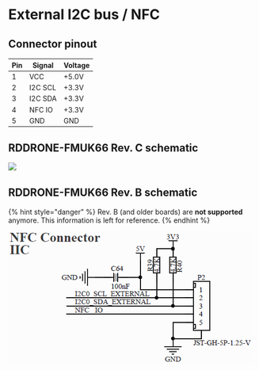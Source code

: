 # External I2C bus / NFC

## Connector pinout

| Pin | Signal  | Voltage |
| --- | ------- | ------- |
| 1   | VCC     | +5.0V   |
| 2   | I2C SCL | +3.3V   |
| 3   | I2C SDA | +3.3V   |
| 4   | NFC IO  | +3.3V   |
| 5   | GND     | GND     |

## RDDRONE-FMUK66 Rev. C schematic

![](../../.gitbook/assets/C-I2C.png)

## RDDRONE-FMUK66 Rev. B schematic

{% hint style="danger" %}
Rev. B (and older boards) are **not supported** anymore. This information is left for reference.
{% endhint %}

![](<../../.gitbook/assets/nfc-i2c (1) (1).png>)
